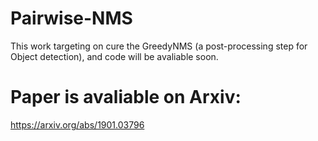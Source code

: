 # Pairwise-NMS
This work targeting on cure the GreedyNMS (a post-processing step for Object detection), and code will be avaliable soon.


# Paper is avaliable on Arxiv:
https://arxiv.org/abs/1901.03796
